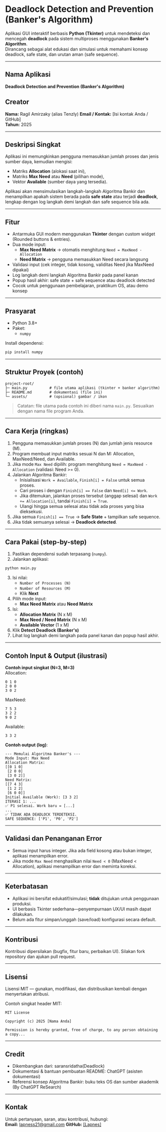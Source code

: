 # Deadlock Detection and Prevention (Banker's Algorithm)

Aplikasi GUI interaktif berbasis **Python (Tkinter)** untuk mendeteksi dan mencegah **deadlock** pada sistem multiproses menggunakan **Banker's Algorithm**.  
Dirancang sebagai alat edukasi dan simulasi untuk memahami konsep deadlock, safe state, dan urutan aman (safe sequence).

---

## Nama Aplikasi

**Deadlock Detection and Prevention (Banker's Algorithm)**

## Creator

**Nama:** Ragil Amirzaky (alias Tenzly)
**Email / Kontak:** [Isi kontak Anda / GitHub]  
**Tahun:** 2025

---

## Deskripsi Singkat

Aplikasi ini memungkinkan pengguna memasukkan jumlah proses dan jenis sumber daya, kemudian mengisi:

- Matriks **Allocation** (alokasi saat ini),
- Matriks **Max Need** atau **Need** (pilihan mode),
- Vektor **Available** (sumber daya yang tersedia).

Aplikasi akan mensimulasikan langkah-langkah Algoritma Bankir dan menampilkan apakah sistem berada pada **safe state** atau terjadi **deadlock**, lengkap dengan log langkah demi langkah dan safe sequence bila ada.

---

## Fitur

- Antarmuka GUI modern menggunakan **Tkinter** dengan custom widget (Rounded buttons & entries).
- Dua mode input:
  - **Max Need Matrix** → otomatis menghitung `Need = MaxNeed - Allocation`
  - **Need Matrix** → pengguna memasukkan Need secara langsung
- Validasi input (cek integer, tidak kosong, validitas Need jika MaxNeed dipakai)
- Log langkah demi langkah Algoritma Bankir pada panel kanan
- Popup hasil akhir: safe state + safe sequence atau deadlock detected
- Cocok untuk penggunaan pembelajaran, praktikum OS, atau demo konsep

---

## Prasyarat

- Python 3.8+
- Paket:
  - `numpy`

Install dependensi:

```bash
pip install numpy
```

---

## Struktur Proyek (contoh)

```
project-root/
├─ main.py          # file utama aplikasi (tkinter + banker algorithm)
├─ README.md        # dokumentasi (file ini)
└─ assets/          # (opsional) gambar / ikon
```

> Catatan: file utama pada contoh ini diberi nama `main.py`. Sesuaikan dengan nama file program Anda.

---

## Cara Kerja (ringkas)

1. Pengguna memasukkan jumlah proses (N) dan jumlah jenis resource (M).
2. Program membuat input matriks sesuai N dan M: Allocation, MaxNeed/Need, dan Available.
3. Jika mode `Max Need` dipilih: program menghitung `Need = MaxNeed - Allocation` (validasi: Need >= 0).
4. Jalankan Algoritma Bankir:
   - Inisialisasi `Work = Available`, `Finish[i] = False` untuk semua proses.
   - Cari proses i dengan `Finish[i] == False` dan `Need[i] <= Work`.
   - Jika ditemukan, jalankan proses tersebut (anggap selesai) dan `Work += Allocation[i]`, tandai `Finish[i] = True`.
   - Ulangi hingga semua selesai atau tidak ada proses yang bisa dieksekusi.
5. Jika semua `Finish[i] == True` → **Safe State** + tampilkan safe sequence.
6. Jika tidak semuanya selesai → **Deadlock detected**.

---

## Cara Pakai (step-by-step)

1. Pastikan dependensi sudah terpasang (`numpy`).
2. Jalankan aplikasi:

```bash
python main.py
```

3. Isi nilai:
   - `Number of Processes (N)`
   - `Number of Resources (M)`
   - Klik **Next**
4. Pilih mode input:
   - **Max Need Matrix** atau **Need Matrix**
5. Isi:
   - **Allocation Matrix** (N x M)
   - **Max Need / Need Matrix** (N x M)
   - **Available Vector** (1 x M)
6. Klik **Detect Deadlock (Banker's)**
7. Lihat log langkah demi langkah pada panel kanan dan popup hasil akhir.

---

## Contoh Input & Output (ilustrasi)

**Contoh input singkat (N=3, M=3)**  
Allocation:

```
0 1 0
2 0 0
3 0 2
```

MaxNeed:

```
7 5 3
3 2 2
9 0 2
```

Available:

```
3 3 2
```

**Contoh output (log)**:

```
--- Memulai Algoritma Banker's ---
Mode Input: Max Need
Allocation Matrix:
[[0 1 0]
 [2 0 0]
 [3 0 2]]
Need Matrix:
[[7 4 3]
 [1 2 2]
 [6 0 0]]
Initial Available (Work): [3 3 2]
ITERASI 1: ...
✅ P1 selesai. Work baru = [...]
...
✅ TIDAK ADA DEADLOCK TERDETEKSI.
SAFE SEQUENCE: ['P1', 'P0', 'P2']
```

---

## Validasi dan Penanganan Error

- Semua input harus integer. Jika ada field kosong atau bukan integer, aplikasi menampilkan error.
- Jika mode `Max Need` menghasilkan nilai `Need < 0` (MaxNeed < Allocation), aplikasi menampilkan error dan meminta koreksi.

---

## Keterbatasan

- Aplikasi ini bersifat edukatif/simulasi; **tidak** ditujukan untuk penggunaan produksi.
- UI berbasis Tkinter sederhana—penyempurnaan UX/UI masih dapat dilakukan.
- Belum ada fitur simpan/unggah (save/load) konfigurasi secara default.

---

## Kontribusi

Kontribusi dipersilakan (bugfix, fitur baru, perbaikan UI). Silakan fork repository dan ajukan pull request.

---

## Lisensi

Lisensi MIT — gunakan, modifikasi, dan distribusikan kembali dengan menyertakan atribusi.

Contoh singkat header MIT:

```
MIT License

Copyright (c) 2025 [Nama Anda]

Permission is hereby granted, free of charge, to any person obtaining a copy...
```

---

## Credit

- Dikembangkan dari: saransridatha(Deadlock)
- Dokumentasi & bantuan pembuatan README: ChatGPT (asisten dokumentasi)
- Referensi konsep Algoritma Bankir: buku teks OS dan sumber akademik (By ChatGPT ReSearch)

---

## Kontak

Untuk pertanyaan, saran, atau kontribusi, hubungi:  
**Email:** lapness21@gmail.com
**GitHub:** [\[Lapnes\]](https://github.com/Lapnes)
